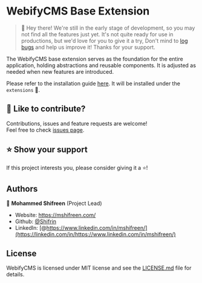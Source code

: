 # WebifyCMS Base Extension

> 👋 Hey there! We're still in the early stage of development, so you may not find all the features just yet. It's not quite ready for use in productions, but we'd love for you to give it a try, Don't mind to [log bugs](https://github.com/webifycms/ext-base/issues) and help us improve it! Thanks for your support.

The WebifyCMS base extension serves as the foundation for the entire application, holding abstractions and reusable components. It is adjusted as needed when new features are introduced.

Please refer to the installation guide [here](https://github.com/webifycms/app/blob/main/README.md#Quick-Start). It will be installed under the `extensions` 📁.

## 🤝 Like to contribute?

Contributions, issues and feature requests are welcome!<br>Feel free to check [issues page](https://github.com/webifycms/app/issues).

## ⭐️ Show your support

If this project interests you, please consider giving it a ⭐️!

## Authors

👤 **Mohammed Shifreen** (Project Lead)

* Website: <https://mshifreen.com/>
* Github: [@Shifrin](https://github.com/Shifrin)
* LinkedIn: [@https://www.linkedin.com/in/mshifreen/](https://linkedin.com/in/https://www.linkedin.com/in/mshifreen/)

## License

WebifyCMS is licensed under MIT license and see the [LICENSE.md](https://github.com/webifycms/app/blob/main/LICENSE.md) file for details.
